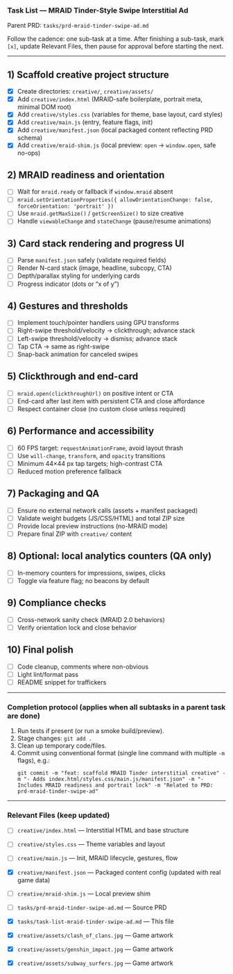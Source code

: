 ### Task List — MRAID Tinder-Style Swipe Interstitial Ad

Parent PRD: `tasks/prd-mraid-tinder-swipe-ad.md`

Follow the cadence: one sub-task at a time. After finishing a sub-task, mark `[x]`, update Relevant Files, then pause for approval before starting the next.

---

## 1) Scaffold creative project structure
- [x] Create directories: `creative/`, `creative/assets/`
- [x] Add `creative/index.html` (MRAID-safe boilerplate, portrait meta, minimal DOM root)
- [x] Add `creative/styles.css` (variables for theme, base layout, card styles)
- [x] Add `creative/main.js` (entry, feature flags, init)
- [x] Add `creative/manifest.json` (local packaged content reflecting PRD schema)
- [x] Add `creative/mraid-shim.js` (local preview: `open` → `window.open`, safe no-ops)

## 2) MRAID readiness and orientation
- [ ] Wait for `mraid.ready` or fallback if `window.mraid` absent
- [ ] `mraid.setOrientationProperties({ allowOrientationChange: false, forceOrientation: 'portrait' })`
- [ ] Use `mraid.getMaxSize()` / `getScreenSize()` to size creative
- [ ] Handle `viewableChange` and `stateChange` (pause/resume animations)

## 3) Card stack rendering and progress UI
- [ ] Parse `manifest.json` safely (validate required fields)
- [ ] Render N-card stack (image, headline, subcopy, CTA)
- [ ] Depth/parallax styling for underlying cards
- [ ] Progress indicator (dots or “x of y”)

## 4) Gestures and thresholds
- [ ] Implement touch/pointer handlers using GPU transforms
- [ ] Right-swipe threshold/velocity → clickthrough; advance stack
- [ ] Left-swipe threshold/velocity → dismiss; advance stack
- [ ] Tap CTA → same as right-swipe
- [ ] Snap-back animation for canceled swipes

## 5) Clickthrough and end-card
- [ ] `mraid.open(clickthroughUrl)` on positive intent or CTA
- [ ] End-card after last item with persistent CTA and close affordance
- [ ] Respect container close (no custom close unless required)

## 6) Performance and accessibility
- [ ] 60 FPS target: `requestAnimationFrame`, avoid layout thrash
- [ ] Use `will-change`, `transform`, and `opacity` transitions
- [ ] Minimum 44×44 px tap targets; high-contrast CTA
- [ ] Reduced motion preference fallback

## 7) Packaging and QA
- [ ] Ensure no external network calls (assets + manifest packaged)
- [ ] Validate weight budgets (JS/CSS/HTML) and total ZIP size
- [ ] Provide local preview instructions (no-MRAID mode)
- [ ] Prepare final ZIP with `creative/` content

## 8) Optional: local analytics counters (QA only)
- [ ] In-memory counters for impressions, swipes, clicks
- [ ] Toggle via feature flag; no beacons by default

## 9) Compliance checks
- [ ] Cross-network sanity check (MRAID 2.0 behaviors)
- [ ] Verify orientation lock and close behavior

## 10) Final polish
- [ ] Code cleanup, comments where non-obvious
- [ ] Light lint/format pass
- [ ] README snippet for traffickers

---

### Completion protocol (applies when all subtasks in a parent task are done)
1. Run tests if present (or run a smoke build/preview).
2. Stage changes: `git add .`
3. Clean up temporary code/files.
4. Commit using conventional format (single line command with multiple `-m` flags), e.g.:
   ```
   git commit -m "feat: scaffold MRAID Tinder interstitial creative" -m "- Adds index.html/styles.css/main.js/manifest.json" -m "- Includes MRAID readiness and portrait lock" -m "Related to PRD: prd-mraid-tinder-swipe-ad"
   ```

---

### Relevant Files (keep updated)
- [ ] `creative/index.html` — Interstitial HTML and base structure
- [ ] `creative/styles.css` — Theme variables and layout
- [ ] `creative/main.js` — Init, MRAID lifecycle, gestures, flow
- [x] `creative/manifest.json` — Packaged content config (updated with real game data)
- [ ] `creative/mraid-shim.js` — Local preview shim
- [ ] `tasks/prd-mraid-tinder-swipe-ad.md` — Source PRD
- [x] `tasks/task-list-mraid-tinder-swipe-ad.md` — This file
- [x] `creative/assets/clash_of_clans.jpg` — Game artwork
- [x] `creative/assets/genshin_impact.jpg` — Game artwork
- [x] `creative/assets/subway_surfers.jpg` — Game artwork


